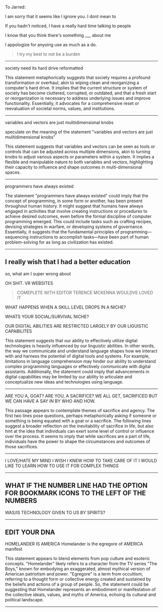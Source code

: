 To Jarred:

I am sorry that it seems like I ignore you. I dont mean to

If you hadn't noticed, I have a really hard time talking to people

I know that you think there's something ___ about me

I appologize for anyoing use as much as a do.
> I try my best to not be a burden

---
society need its hard drive reformatted

This statement metaphorically suggests that society requires a profound transformation or overhaul, akin to wiping clean and reorganizing a computer's hard drive. It implies that the current structure or system of society has become cluttered, corrupted, or outdated, and that a fresh start or reorganization is necessary to address underlying issues and improve functionality. Essentially, it advocates for a comprehensive reset or reevaluation of societal norms, values, and institutions.

---
variables and vectors are just mulitidimensional knobs

speculate on the meaning of the statement "variables and vectors are just mulitidimensional knobs"

This statement suggests that variables and vectors can be seen as tools or controls that can be adjusted across multiple dimensions, akin to turning knobs to adjust various aspects or parameters within a system. It implies a flexible and manipulable nature to both variables and vectors, highlighting their capacity to influence and shape outcomes in multi-dimensional spaces.

---
programmers have always existed

The statement "programmers have always existed" could imply that the concept of programming, in some form or another, has been present throughout human history. It might suggest that humans have always engaged in activities that involve creating instructions or procedures to achieve desired outcomes, even before the formal discipline of computer programming emerged. This could include tasks such as crafting recipes, devising strategies in warfare, or developing systems of governance. Essentially, it suggests that the fundamental principles of programming—sequencing instructions to accomplish tasks—have been part of human problem-solving for as long as civilization has existed.

---
I really wish that I had a better education
---





so, what am I super wrong about




OH SHIT. 
VR WEBSITES
> COMEPLETE WITH EDITOR
TERENCE MCKENNA WOULDVE LOVED IT


WHAT HAPPENS WHEN A SKILL LEVEL DROPS IN A NICHE?

WHATS YOUR SOCIAL/SURVIVAL NICHE?

OUR DIGITAL ABILITIES ARE RESTRICTED LARGELY BY OUR LIGUISTIC CAPABILITES

This statement suggests that our ability to effectively utilize digital technologies is heavily influenced by our linguistic abilities. In other words, the way we communicate and understand language shapes how we interact with and harness the potential of digital tools and systems. For example, limitations in language comprehension may hinder our ability to understand complex programming languages or effectively communicate with digital assistants. Additionally, the statement could imply that advancements in digital capabilities may be limited by our ability to articulate and conceptualize new ideas and technologies using language.

---
ARE YOU A, GOAT?
ARE YOU, A SACRIFICE?
WE ALL GET, SACRIFICED
BUT WE CAN HAVE A SAY IN BY WHO AND HOW.

This passage appears to contemplate themes of sacrifice and agency. The first two lines pose questions, perhaps metaphorically asking if someone or something is being equated with a goat or a sacrifice. The following lines suggest a broader reflection on the inevitability of sacrifice in life, but also hint at the idea that individuals can exert some level of control or influence over the process. It seems to imply that while sacrifices are a part of life, individuals have the power to shape the circumstances and outcomes of those sacrifices.

---
I LOVE/HATE MY MIND
I WISH I KNEW HOW TO TAKE CARE OF IT
I WOULD LIKE TO LEARN HOW TO USE IT FOR COMPLEX THINGS

---
WHAT IF THE NUMBER LINE HAD THE OPTION FOR BOOKMARK ICONS TO THE LEFT OF THE NUMBERS
---
WAS/IS TECHNOLOGY GIVEN TO US BY SPIRITS?

---
EDIT YOUR DNA
---
HOMELANDER IS AMERICA
Homelander is the egregore of AMERICA manifest

This statement appears to blend elements from pop culture and esoteric concepts. "Homelander" likely refers to a character from the TV series "The Boys," known for embodying an exaggerated, almost mythical version of American patriotism and power. "Egregore" is a term from occultism, referring to a thought form or collective energy created and sustained by the beliefs and actions of a group of people. So, the statement could be suggesting that Homelander represents an embodiment or manifestation of the collective ideals, values, and myths of America, echoing its cultural and political landscape.

---